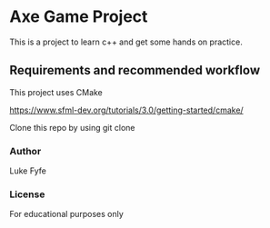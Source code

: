 # Axe Game Project

This is a project to learn c++ and get some hands on practice.

## Requirements and recommended workflow

This project uses CMake 

https://www.sfml-dev.org/tutorials/3.0/getting-started/cmake/

Clone this repo by using git clone

### Author
Luke Fyfe

### License
For educational purposes only
